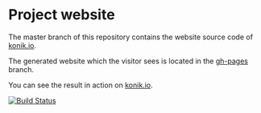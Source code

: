 # Project website

The master branch of this repository contains the website source code of [konik.io](http://konik.io). 

The generated website which the visitor sees is located in the [gh-pages](https://github.com/konik-io/website/tree/gh-pages) branch.

You can see the result in action on [konik.io](http://konik.io).


[![Build Status](https://travis-ci.org/konik-io/website.png?branch=master)](https://travis-ci.org/konik-io/website)
